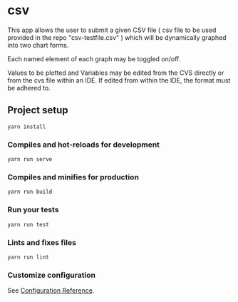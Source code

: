 # csv
This app allows the user to submit a given CSV file ( csv file to be used provided in the repo "csv-testfile.csv" ) which will be dynamically graphed into two chart forms. 

Each named element of each graph may be toggled on/off. 

Values to be plotted and Variables may be edited from the CVS directly or from the cvs file within an IDE.
If edited from within the IDE, the format must be adhered to. 


## Project setup
```
yarn install
```

### Compiles and hot-reloads for development
```
yarn run serve
```

### Compiles and minifies for production
```
yarn run build
```

### Run your tests
```
yarn run test
```

### Lints and fixes files
```
yarn run lint
```

### Customize configuration
See [Configuration Reference](https://cli.vuejs.org/config/).
